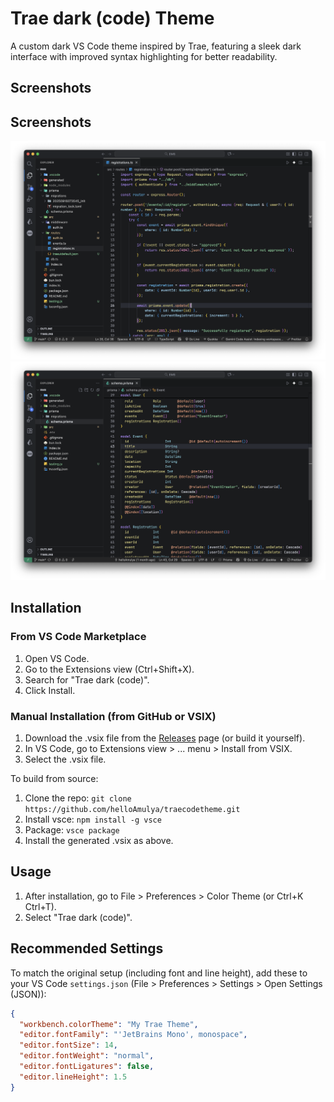 # Trae dark (code) Theme

A custom dark VS Code theme inspired by Trae, featuring a sleek dark interface with improved syntax highlighting for better readability.

## Screenshots
## Screenshots
<img src="./screenshot1.png" alt="Theme preview 1">
<img src="./screenshot2.png" alt="Theme preview 2">


## Installation

### From VS Code Marketplace
1. Open VS Code.
2. Go to the Extensions view (Ctrl+Shift+X).
3. Search for "Trae dark (code)".
4. Click Install.

### Manual Installation (from GitHub or VSIX)
1. Download the .vsix file from the [Releases](https://github.com/yourusername/my-trae-theme/releases) page (or build it yourself).
2. In VS Code, go to Extensions view > ... menu > Install from VSIX.
3. Select the .vsix file.

To build from source:
1. Clone the repo: `git clone https://github.com/helloAmulya/traecodetheme.git`
2. Install vsce: `npm install -g vsce`
3. Package: `vsce package`
4. Install the generated .vsix as above.

## Usage
1. After installation, go to File > Preferences > Color Theme (or Ctrl+K Ctrl+T).
2. Select "Trae dark (code)".

## Recommended Settings
To match the original setup (including font and line height), add these to your VS Code `settings.json` (File > Preferences > Settings > Open Settings (JSON)):

```json
{
  "workbench.colorTheme": "My Trae Theme",
  "editor.fontFamily": "'JetBrains Mono', monospace",
  "editor.fontSize": 14,
  "editor.fontWeight": "normal",
  "editor.fontLigatures": false,
  "editor.lineHeight": 1.5
}
```
